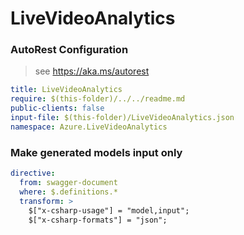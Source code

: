 # LiveVideoAnalytics
### AutoRest Configuration
> see https://aka.ms/autorest

``` yaml
title: LiveVideoAnalytics
require: $(this-folder)/../../readme.md
public-clients: false
input-file: $(this-folder)/LiveVideoAnalytics.json
namespace: Azure.LiveVideoAnalytics
```
### Make generated models input only

``` yaml
directive:
  from: swagger-document
  where: $.definitions.*
  transform: >
    $["x-csharp-usage"] = "model,input";
    $["x-csharp-formats"] = "json";
```